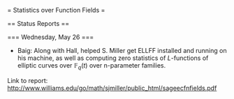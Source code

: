 = Statistics over Function Fields =

== Status Reports ==

=== Wednesday, May 26 ===

 * Baig: Along with Hall, helped S. Miller get ELLFF installed and running on his machine, as well as computing zero statistics of $L$-functions of elliptic curves over $\mathbb{F}_q(t)$ over n-parameter families.

Link to report: http://www.williams.edu/go/math/sjmiller/public_html/sageecfnfields.pdf
